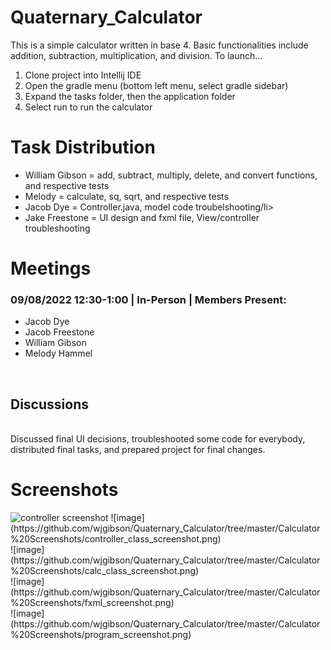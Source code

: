 <h1>Quaternary_Calculator</h1>

This is a simple calculator written in base 4. Basic functionalities include addition, subtraction, multiplication, and division.
To launch...
<ol>
  <li>Clone project into Intellij IDE </li>
  <li>Open the gradle menu (bottom left menu, select gradle sidebar)</li>
  <li>Expand the tasks folder, then the application folder</li>
  <li>Select run to run the calculator</li>
</ol>

<h1>Task Distribution</h1>
<ul>
  <li>William Gibson = add, subtract, multiply, delete, and convert functions, and respective tests</li> 
  <li>Melody = calculate, sq, sqrt, and respective tests</li>
  <li>Jacob Dye = Controller.java, model code troubelshooting/li>
  <li>Jake Freestone = UI design and fxml file, View/controller troubleshooting</li>
</ul>

<h1>Meetings</h1>
<h3>09/08/2022 12:30-1:00 | In-Person | Members Present:</h3>
<ul>
  <li>Jacob Dye</li>
  <li>Jacob Freestone</li>
  <li>William Gibson</li>
  <li>Melody Hammel</li>
</ul>
<br>
<h2>Discussions</h2>
<br>
Discussed final UI decisions, troubleshooted some code for everybody, distributed final tasks, and prepared project for final changes. 

<h1>Screenshots</h1>
<img src="tree/master/Calculator%20Screenshots/controller_class_screenshot.png" alt="controller screenshot">
![image](https://github.com/wjgibson/Quaternary_Calculator/tree/master/Calculator%20Screenshots/controller_class_screenshot.png)<br>
![image](https://github.com/wjgibson/Quaternary_Calculator/tree/master/Calculator%20Screenshots/calc_class_screenshot.png)<br>
![image](https://github.com/wjgibson/Quaternary_Calculator/tree/master/Calculator%20Screenshots/fxml_screenshot.png)<br>
![image](https://github.com/wjgibson/Quaternary_Calculator/tree/master/Calculator%20Screenshots/program_screenshot.png)<br>
